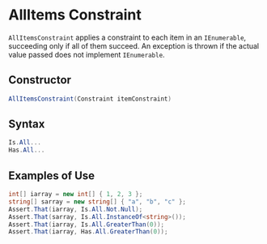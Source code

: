 # AllItems Constraint

`AllItemsConstraint` applies a constraint to each item in an `IEnumerable`, succeeding only if all of them succeed. An exception is thrown if the actual value passed does not implement `IEnumerable`.

## Constructor

```csharp
AllItemsConstraint(Constraint itemConstraint)
```

## Syntax

```csharp
Is.All...
Has.All...
```

## Examples of Use

```csharp
int[] iarray = new int[] { 1, 2, 3 };
string[] sarray = new string[] { "a", "b", "c" };
Assert.That(iarray, Is.All.Not.Null);
Assert.That(sarray, Is.All.InstanceOf<string>());
Assert.That(iarray, Is.All.GreaterThan(0));
Assert.That(iarray, Has.All.GreaterThan(0));
```
